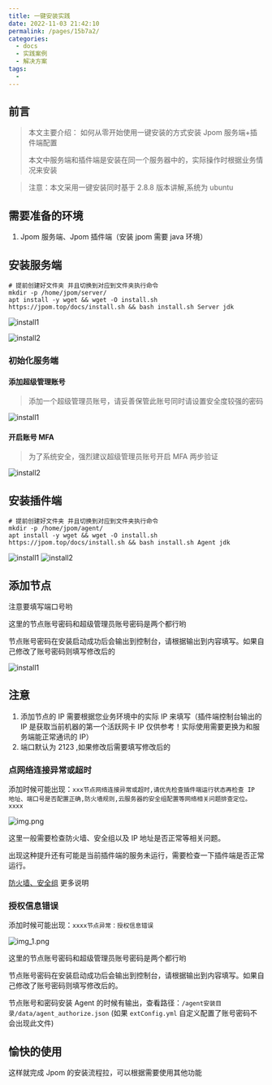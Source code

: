 ```yaml
---
title: 一键安装实践
date: 2022-11-03 21:42:10
permalink: /pages/15b7a2/
categories:
  - docs
  - 实践案例
  - 解决方案
tags:
  - 
---
```




## 前言

> 本文主要介绍：
> 如何从零开始使用一键安装的方式安装 Jpom 服务端+插件端配置
>
> 本文中服务端和插件端是安装在同一个服务器中的，实际操作时根据业务情况来安装

> 注意：本文采用一键安装同时基于 2.8.8 版本讲解,系统为 ubuntu

## 需要准备的环境

1. Jpom 服务端、Jpom 插件端（安装 jpom 需要 java 环境）


## 安装服务端

```
# 提前创建好文件夹 并且切换到对应到文件夹执行命令
mkdir -p /home/jpom/server/
apt install -y wget && wget -O install.sh https://jpom.top/docs/install.sh && bash install.sh Server jdk
```

![install1](/images/tutorial/project_dsl_java/install1.png)

![install2](/images/tutorial/project_dsl_java/install2.png)

### 初始化服务端

#### 添加超级管理账号

> 添加一个超级管理员账号，请妥善保管此账号同时请设置安全度较强的密码

![install1](/images/tutorial/project_dsl_java/inits1.png)

#### 开启账号 MFA

> 为了系统安全，强烈建议超级管理员账号开启 MFA 两步验证
>
![install2](/images/tutorial/project_dsl_java/inits2.png)


## 安装插件端

```
# 提前创建好文件夹 并且切换到对应到文件夹执行命令
mkdir -p /home/jpom/agent/
apt install -y wget && wget -O install.sh https://jpom.top/docs/install.sh && bash install.sh Agent jdk
```

![install1](/images/tutorial/project_dsl_java/install-agent1.png)
![install2](/images/tutorial/project_dsl_java/install-agent2.png)

## 添加节点

注意要填写端口号哟

这里的节点账号密码和超级管理员账号密码是两个都行哟

节点账号密码在安装启动成功后会输出到控制台，请根据输出到内容填写。如果自己修改了账号密码则填写修改后的

![install1](/images/tutorial/project_dsl_java/inita1.png)


## 注意

1. 添加节点的 IP 需要根据您业务环境中的实际 IP 来填写（插件端控制台输出的 IP 是获取当前机器的第一个活跃网卡 IP 仅供参考！实际使用需要更换为和服务端能正常通讯的 IP）
2. 端口默认为 2123 ,如果修改后需要填写修改后的

### 点网络连接异常或超时

添加时候可能出现：`xxx节点网络连接异常或超时,请优先检查插件端运行状态再检查 IP 地址、端口号是否配置正确,防火墙规则,云服务器的安全组配置等网络相关问题排查定位。xxxx`

![img.png](/images/tutorial/install/img.png)

这里一般需要检查防火墙、安全组以及 IP 地址是否正常等相关问题。

出现这种提升还有可能是当前插件端的服务未运行，需要检查一下插件端是否正常运行。

[防火墙、安全组](/pages/0b946a/#防火墙、安全组) 更多说明

### 授权信息错误

添加时候可能出现：`xxxx节点异常：授权信息错误`

![img_1.png](/images/tutorial/install/img_1.png)

这里的节点账号密码和超级管理员账号密码是两个都行哟

节点账号密码在安装启动成功后会输出到控制台，请根据输出到内容填写。如果自己修改了账号密码则填写修改后的。

节点账号和密码安装 Agent 的时候有输出，查看路径：`/agent安装目录/data/agent_authorize.json` (如果 `extConfig.yml` 自定义配置了账号密码不会出现此文件)

## 愉快的使用

这样就完成 Jpom 的安装流程拉，可以根据需要使用其他功能
